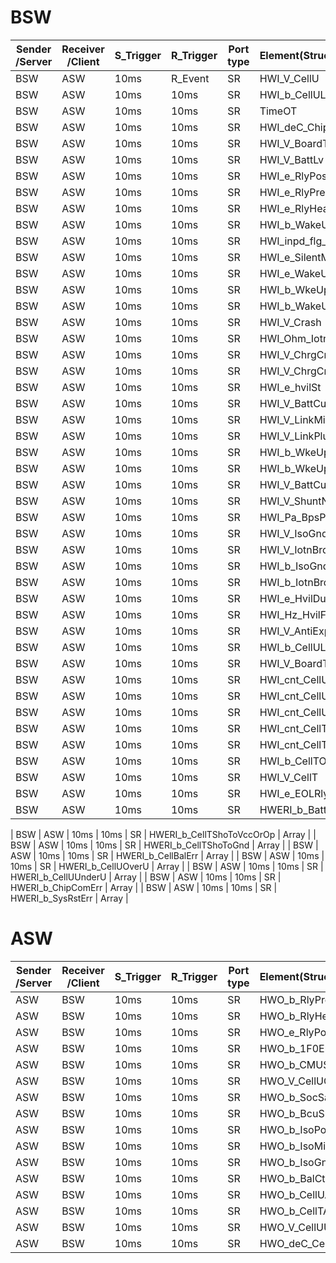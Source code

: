 # BSW

| Sender /Server | Receiver /Client | S_Trigger | R_Trigger | Port type | Element(Structure/Array/Value) | Data type |
| -------------- | ---------------- | --------- | --------- | --------- | ------------------------------ | --------- |
| BSW       | ASW  	| 10ms  | R_Event   | SR    | HWI_V_CellU 				| Array 	|
| BSW       | ASW  	| 10ms  | 10ms      | SR  	| HWI_b_CellULineOpen 		| Array 	|
| BSW       | ASW  	| 10ms  | 10ms      | SR  	| TimeOT 					| Structure |
| BSW       | ASW  	| 10ms  | 10ms      | SR  	| HWI_deC_ChipT 			| Array 	|
| BSW       | ASW  	| 10ms  | 10ms      | SR  	| HWI_V_BoardT 				| Array 	|
| BSW       | ASW  	| 10ms  | 10ms      | SR  	| HWI_V_BattLv 				| Value 	|
| BSW       | ASW  	| 10ms  | 10ms      | SR  	| HWI_e_RlyPosSt 			| Value 	|
| BSW       | ASW  	| 10ms  | 10ms      | SR  	| HWI_e_RlyPreSt 			| Value 	|
| BSW		| ASW	| 10ms	| 10ms		| SR	| HWI_e_RlyHeatSt			| Value		|
| BSW		| ASW	| 10ms	| 10ms		| SR	| HWI_b_WakeUp				| Value		|
| BSW		| ASW	| 10ms	| 10ms		| SR	| HWI_inpd_flg_dataSaveOk	| Value		|
| BSW		| ASW	| 10ms	| 10ms		| SR	| HWI_e_SilentModSt			| Value		|
| BSW		| ASW	| 10ms	| 10ms		| SR	| HWI_e_WakeUpResRaw		| Value		|
| BSW		| ASW	| 10ms	| 10ms		| SR	| HWI_b_WkeUpBPS			| Value		|
| BSW		| ASW	| 10ms	| 10ms		| SR	| HWI_b_WakeUpSwt			| Value		|
| BSW		| ASW	| 10ms	| 10ms		| SR	| HWI_V_Crash				| Value		|
| BSW		| ASW	| 10ms	| 10ms		| SR	| HWI_Ohm_IotnR				| Value		|
| BSW		| ASW	| 10ms	| 10ms		| SR	| HWI_V_ChrgCnctAc			| Value		|
| BSW		| ASW	| 10ms	| 10ms		| SR	| HWI_V_ChrgCnctDc			| Value		|
| BSW		| ASW	| 10ms	| 10ms		| SR	| HWI_e_hvilSt				| Value		|
| BSW		| ASW	| 10ms	| 10ms		| SR	| HWI_V_BattCurr			| Value		|
| BSW		| ASW	| 10ms	| 10ms		| SR	| HWI_V_LinkMinusU			| Value		|
| BSW		| ASW	| 10ms	| 10ms		| SR	| HWI_V_LinkPlusU			| Value		|
| BSW		| ASW	| 10ms	| 10ms		| SR	| HWI_b_WkeUpAFE			| Value		|
| BSW		| ASW	| 10ms	| 10ms		| SR	| HWI_b_WkeUpBPSBoard		| Value		|
| BSW		| ASW	| 10ms	| 10ms		| SR	| HWI_V_BattCurrChk			| Value		|
| BSW		| ASW	| 10ms	| 10ms		| SR	| HWI_V_ShuntNTC			| Value		|
| BSW		| ASW	| 10ms	| 10ms		| SR	| HWI_Pa_BpsPressureBoard	| Value		|
| BSW		| ASW	| 10ms	| 10ms		| SR	| HWI_V_IsoGndRlyVolt		| Value		|
| BSW		| ASW	| 10ms	| 10ms		| SR	| HWI_V_IotnBrdVolt			| Value		|
| BSW		| ASW	| 10ms	| 10ms		| SR	| HWI_b_IsoGndRlyVoltInvlid	| Value		|
| BSW		| ASW	| 10ms	| 10ms		| SR	| HWI_b_IotnBrdVoltInvlid	| Value		|
| BSW		| ASW	| 10ms	| 10ms		| SR	| HWI_e_HvilDutyCycle		| Value		|
| BSW		| ASW	| 10ms	| 10ms		| SR	| HWI_Hz_HvilFreqcy			| Value		|
| BSW		| ASW	| 10ms	| 10ms		| SR	| HWI_V_AntiExpTemp			| Value		|
| BSW		| ASW	| 10ms	| 10ms		| SR	| HWI_b_CellULineOpen		| Array		|
| BSW		| ASW	| 10ms	| 10ms		| SR	| HWI_V_BoardT				| Array		|
| BSW		| ASW	| 10ms	| 10ms		| SR	| HWI_cnt_CellUCrc			| Array		|
| BSW		| ASW	| 10ms	| 10ms		| SR	| HWI_cnt_CellUCrcBsw		| Array		|
| BSW		| ASW	| 10ms	| 10ms		| SR	| HWI_cnt_CellUCntr			| Array		|
| BSW		| ASW	| 10ms	| 10ms		| SR	| HWI_cnt_CellTCrc			| Array		|
| BSW		| ASW	| 10ms	| 10ms		| SR	| HWI_cnt_CellTCrcBsw		| Array		|
| BSW		| ASW	| 10ms	| 10ms		| SR	| HWI_b_CellTOverT			| Array		|
| BSW		| ASW	| 10ms	| 10ms		| SR	| HWI_V_CellT				| Array		|
| BSW		| ASW	| 10ms	| 10ms		| SR	| HWI_e_EOLRlyCmd			| Array		|
| BSW		| ASW	| 10ms	| 10ms		| SR	| HWERI_b_BattUVld			| Value		|

| BSW		| ASW	| 10ms	| 10ms		| SR	| HWERI_b_CellTShoToVccOrOp	| Array		|
| BSW		| ASW	| 10ms	| 10ms		| SR	| HWERI_b_CellTShoToGnd		| Array		|
| BSW		| ASW	| 10ms	| 10ms		| SR	| HWERI_b_CellBalErr		| Array		|
| BSW		| ASW	| 10ms	| 10ms		| SR	| HWERI_b_CellUOverU		| Array		|
| BSW		| ASW	| 10ms	| 10ms		| SR	| HWERI_b_CellUUnderU		| Array		|
| BSW		| ASW	| 10ms	| 10ms		| SR	| HWERI_b_ChipComErr		| Array		|
| BSW		| ASW	| 10ms	| 10ms		| SR	| HWERI_b_SysRstErr			| Array		|

# ASW

| Sender /Server | Receiver /Client | S_Trigger | R_Trigger | Port type | Element(Structure/Array/Value) | Data type |
| -------------- | ---------------- | --------- | --------- | --------- | ------------------------------ | --------- |
| ASW    	| BSW 	| 10ms	| 10ms  | SR        | HWO_b_RlyPreCtrl      	| Value     |
| ASW    	| BSW 	| 10ms	| 10ms  | SR        | HWO_b_RlyHeatCtrl      	| Value     |
| ASW    	| BSW 	| 10ms	| 10ms  | SR        | HWO_e_RlyPosCtrl      	| Value     |
| ASW    	| BSW 	| 10ms	| 10ms  | SR        | HWO_b_1F0En      	| Value     |
| ASW    	| BSW 	| 10ms	| 10ms  | SR        | HWO_b_CMUSleepReq      	| Value     |
| ASW    	| BSW 	| 10ms	| 10ms  | SR        | HWO_V_CellUOverThdShtDw      	| Value     |
| ASW    	| BSW 	| 10ms	| 10ms  | SR        | HWO_b_SocSaveReq      	| Value     |
| ASW    	| BSW 	| 10ms	| 10ms  | SR        | HWO_b_BcuShtDwnReq      	| Value     |
| ASW    	| BSW 	| 10ms	| 10ms  | SR        | HWO_b_IsoPosSwt      	| Value     |
| ASW    	| BSW 	| 10ms	| 10ms  | SR        | HWO_b_IsoMinusSwt      	| Value     |
| ASW    	| BSW 	| 10ms	| 10ms  | SR        | HWO_b_IsoGndSwt      	| Value     |
| ASW    	| BSW 	| 10ms	| 10ms  | SR        | HWO_b_BalCtrl      	| Array     |
| ASW    	| BSW 	| 10ms	| 10ms  | SR        | HWO_b_CellUActv      	| Array     |
| ASW    	| BSW 	| 10ms	| 10ms  | SR        | HWO_b_CellTActv      	| Array     |
| ASW    	| BSW 	| 10ms	| 10ms  | SR        | HWO_V_CellUUnderThdShtDw      	| Array     |
| ASW    	| BSW 	| 10ms	| 10ms  | SR        | HWO_deC_CellTOverThdShtDw      	| Array     |
